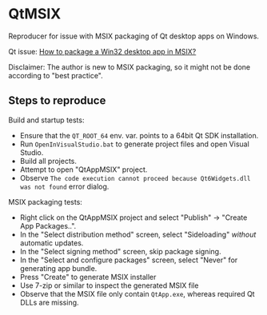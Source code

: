 # QtMSIX
Reproducer for issue with MSIX packaging of Qt desktop apps on Windows.

Qt issue: [How to package a Win32 desktop app in MSIX?](https://bugreports.qt.io/browse/QTBUG-97088)

Disclaimer: The author is new to MSIX packaging, so it might not be done according to "best practice".


## Steps to reproduce
Build and startup tests:
* Ensure that the `QT_ROOT_64` env. var. points to a 64bit Qt SDK installation.
* Run `OpenInVisualStudio.bat` to generate project files and open Visual Studio.
* Build all projects.
* Attempt to open "QtAppMSIX" project.
* Observe `The code execution cannot proceed because Qt6Widgets.dll was not found` error dialog.

MSIX packaging tests:
* Right click on the QtAppMSIX project and select "Publish" -> "Create App Packages..".
* In the "Select distribution method" screen, select "Sideloading" _without_ automatic updates.
* In the "Select signing method" screen, skip package signing.
* In the "Select and configure packages" screen, select "Never" for generating app bundle.
* Press "Create" to generate MSIX installer
* Use 7-zip or similar to inspect the generated MSIX file
* Observe that the MSIX file only contain `QtApp.exe`, whereas required Qt DLLs are missing. 
